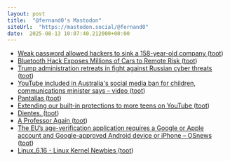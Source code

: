 ```yaml
---
layout: post
title:  "@fernand0's Mastodon"
siteUrl:  "https://mastodon.social/@fernand0"
date:  2025-08-13 10:07:40.212000+00:00
---
```

*  [Weak password allowed hackers to sink a 158-year-old company ](https://www.bbc.com/news/articles/cx2gx28815w) ([toot](https://mastodon.social/@fernand0/115020900611607902))
*  [Bluetooth Hack Exposes Millions of Cars to Remote Risk ](https://www.testmiles.com/perfektblue-bluetooth-hack-remote-car-attacks) ([toot](https://mastodon.social/@fernand0/115020673898538879))
*  [Trump administration retreats in fight against Russian cyber threats ](https://www.theguardian.com/us-news/2025/feb/28/trump-russia-hacking-cyber-securit) ([toot](https://mastodon.social/@fernand0/115020512626302076))
*  [YouTube included in Australia's social media ban for children, communications minister says – video ](https://www.theguardian.com/technology/video/2025/jul/30/youtube-included-in-australias-social-media-ban-for-children-communications-minister-says-vide) ([toot](https://mastodon.social/@fernand0/115018933745169069))
*  [Pantallas ](https://www.flickr.com/photos/fernand0/54711274316) ([toot](https://mastodon.social/@fernand0/115017729591727411))
*  [Extending our built-in protections to more teens on YouTube ](https://blog.youtube/news-and-events/extending-our-built-in-protections-to-more-teens-on-youtube) ([toot](https://mastodon.social/@fernand0/115016873629245251))
*  [Dientes. ](https://avecesunafoto.wordpress.com/2025/08/12/dientes) ([toot](https://mastodon.social/@fernand0/115016785605969456))
*  [A Professor Again ](https://blog.computationalcomplexity.org/2025/07/a-professor-again.htm) ([toot](https://mastodon.social/@fernand0/115016704588499872))
*  [The EU’s age-verification application requires a Google or Apple account and Google-approved Android device or iPhone  –  OSnews ](https://www.osnews.com/story/142908/the-eus-age-verification-application-requires-a-google-or-apple-account-and-google-approved-android-device-or-iphone) ([toot](https://mastodon.social/@fernand0/115016556641860313))
*  [Linux_6.16 - Linux Kernel Newbies ](https://kernelnewbies.org/Linux_6.1) ([toot](https://mastodon.social/@fernand0/115016179958478609))
